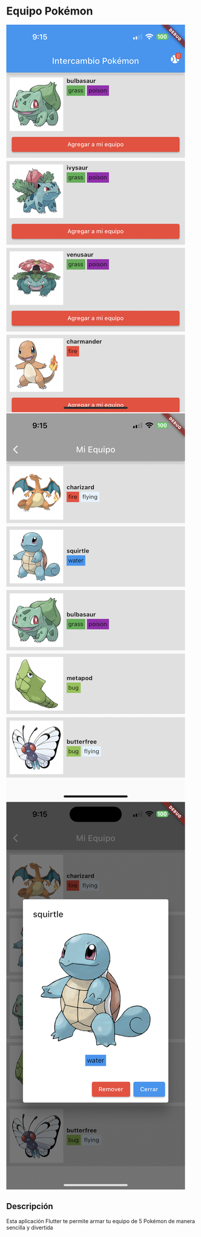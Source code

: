 # Equipo Pokémon

![App Screenshot](/screenshots/1.PNG)
![App Screenshot](/screenshots/2.PNG)
![App Screenshot](/screenshots/3.PNG)

## Descripción

Esta aplicación Flutter te permite armar tu equipo de 5 Pokémon de manera sencilla y divertida
